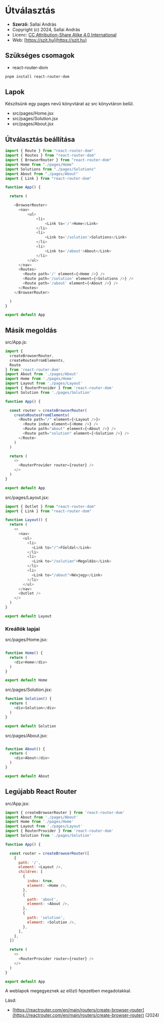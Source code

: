# Útválasztás

* **Szerző:** Sallai András
* Copyright (c) 2024, Sallai András
* Licenc: [CC Attribution-Share Alike 4.0 International](https://creativecommons.org/licenses/by-sa/4.0/)
* Web: [https://szit.hu](https://szit.hu)

## Szükséges csomagok

* react-router-dom
  
```bash
pnpm install react-router-dom
```

## Lapok

Készítsünk egy pages nevű könyvtárat az src könyvtáron belül.

* src/pages/Home.jsx
* src/pages/Solution.jsx
* src/pages/About.jsx

## Útválasztás beállítása

```javascript
import { Route } from "react-router-dom"
import { Routes } from "react-router-dom"
import { BrowserRouter } from "react-router-dom"
import Home from "./pages/Home"
import Solutions from "./pages/Solutions"
import About from "./pages/About"
import { Link } from "react-router-dom"

function App() {

  return (

    <BrowserRouter>
      <nav>
          <ul>
              <li>
                  <Link to='/'>Home</Link>
              </li>
              <li>
                  <Link to='/solution'>Solutions</Link>
              </li>
              <li>
                  <Link to='/about'>About</Link>
              </li>
          </ul>
      </nav>
      <Routes>        
        <Route path='/' element={<Home />} />
        <Route path='/solution' element={<Solutions />} />
        <Route path='/about' element={<About />} />
      </Routes>
    </BrowserRouter>

  )
}

export default App
```

## Másik megoldás

src/App.js:

```javascript
import { 
  createBrowserRouter, 
  createRoutesFromElements, 
  Route 
} from 'react-router-dom'
import About from './pages/About'
import Home from './pages/Home'
import Layout from './pages/Layout'
import { RouterProvider } from 'react-router-dom'
import Solution from './pages/Solution'

function App() {

  const router = createBrowserRouter(
    createRoutesFromElements(
      <Route path="/" element={<Layout />}>
        <Route index element={<Home />} />
        <Route path="about" element={<About />} />
        <Route path="solution" element={<Solution />} />
      </Route>
    )
  )

  return (
    <>
      <RouterProvider router={router} />
    </>
  )
}

export default App
```

src/pages/Layout.jsx:

```javascript
import { Outlet } from "react-router-dom"
import { Link } from "react-router-dom"

function Layout() {
  return (
    <>
      <nav>
        <ul>
          <li>
            <Link to="/">Főoldal</Link>
          </li>
          <li>
            <Link to="/solution">Megoldás</Link>
          </li>
          <li>
            <Link to="/about">Névjegy</Link>
          </li>
        </ul>
      </nav>
      <Outlet />
    </>
  )
}

export default Layout
```

### Kreállók lapjai

src/pages/Home.jsx:

```javascript

function Home() {
  return (
    <div>Home</div>
  )
}

export default Home
```

src/pages/Solution.jsx:

```javascript
function Solution() {
  return (
    <div>Solution</div>
  )
}

export default Solution
```

src/pages/About.jsx:

```javascript

function About() {
  return (
    <div>About</div>
  )
}

export default About
```

## Legújabb React Router

src/App.jsx:

```javascript
import { createBrowserRouter } from 'react-router-dom'
import About from './pages/About'
import Home from './pages/Home'
import Layout from './pages/Layout'
import { RouterProvider } from 'react-router-dom'
import Solution from './pages/Solution'

function App() {

  const router = createBrowserRouter([
    {
      path: '/',
      element: <Layout />,
      children: [
        {
          index: true,
          element: <Home />,
        },
        {
          path: 'about',
          element: <About />,
        },
        {
          path: 'solution',
          element: <Solution />,
        },
      ],
    },
  ])

  return (
    <>
      <RouterProvider router={router} />
    </>
  )
}

export default App
```

A weblapok megegyeznek az előző fejezetben megadotakkal.

Lásd:

* [https://reactrouter.com/en/main/routers/create-browser-router](https://reactrouter.com/en/main/routers/create-browser-router) (2024)
